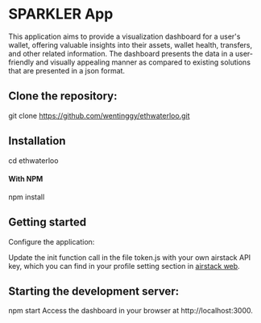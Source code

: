 # SPARKLER App 
This application aims to provide a visualization dashboard for a user's wallet, offering valuable insights into their assets, wallet health, transfers, and other related information. The dashboard presents the data in a user-friendly and visually appealing manner as compared to existing solutions that are presented in a json format.

## Clone the repository:
git clone https://github.com/wentinggy/ethwaterloo.git

## Installation
cd ethwaterloo
#### With NPM

npm install

## Getting started
Configure the application:

Update the init function call in the file token.js with your own airstack API key, which you can find in your profile setting section in [airstack web](https://app.airstack.xyz).

## Starting the development server:

npm start
Access the dashboard in your browser at http://localhost:3000.
